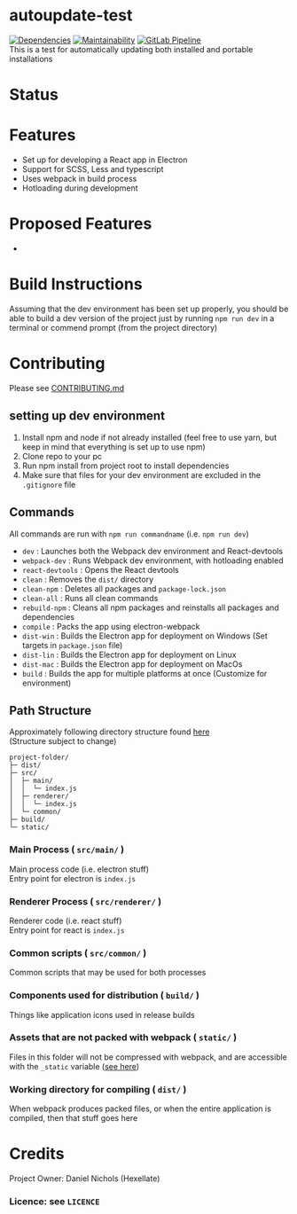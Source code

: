 # autoupdate-test

[![Dependencies](https://david-dm.org/Hexellate/Electron-React-Template.svg?branch=master)](https://david-dm.org/Hexellate/Electron-React-Template?type=dev&branch=master)
[![Maintainability](https://api.codeclimate.com/v1/badges/ea35c94d99f6ddb497f4/maintainability)](https://codeclimate.com/github/Hexellate/Electron-React-Template/maintainability)
[![GitLab Pipeline](https://gitlab.com/Hexellate/Electron-React-Template/badges/master/pipeline.svg)](https://gitlab.com/Hexellate/Electron-React-Template/pipelines)
\
This is a test for automatically updating both installed and portable installations

# Status

# Features

- Set up for developing a React app in Electron
- Support for SCSS, Less and typescript
- Uses webpack in build process
- Hotloading during development

# Proposed Features

-

# Build Instructions
Assuming that the dev environment has been set up properly, you should be able to build a dev version of the project just by running ```npm run dev``` in a terminal or commend prompt (from the project directory)

# Contributing

Please see [CONTRIBUTING.md](CONTRIBUTING.md)

## setting up dev environment

1. Install npm and node if not already installed (feel free to use yarn, but keep in mind that everything is set up to use npm)
2. Clone repo to your pc
3. Run npm install from project root to install dependencies
4. Make sure that files for your dev environment are excluded in the ```.gitignore``` file

## Commands

All commands are run with `npm run commandname` (i.e. `npm run dev`)

- `dev` : Launches both the Webpack dev environment and React-devtools
- `webpack-dev` : Runs Webpack dev environment, with hotloading enabled
- `react-devtools` : Opens the React devtools
- `clean` : Removes the `dist/` directory
- `clean-npm` : Deletes all packages and `package-lock.json`
- `clean-all` : Runs all clean commands
- `rebuild-npm` : Cleans all npm packages and reinstalls all packages and dependencies
- `compile` : Packs the app using electron-webpack
- `dist-win` : Builds the Electron app for deployment on Windows (Set targets in `package.json` file)
- `dist-lin` : Builds the Electron app for deployment on Linux
- `dist-mac` : Builds the Electron app for deployment on MacOs
- `build` : Builds the app for multiple platforms at once (Customize for environment)

## Path Structure

Approximately following directory structure found [here](https://webpack.electron.build/project-structure) \
(Structure subject to change)

```
project-folder/
├─ dist/
├─ src/
│  ├─ main/
│  │  └─ index.js
│  ├─ renderer/
│  │  └─ index.js
│  └─ common/
├─ build/
└─ static/
```

### Main Process ( `src/main/` )

Main process code (i.e. electron stuff)\
Entry point for electron is `index.js`

### Renderer Process ( `src/renderer/` )

Renderer code (i.e. react stuff)\
Entry point for react is `index.js`

### Common scripts ( `src/common/` )

Common scripts that may be used for both processes

### Components used for distribution ( `build/` )

Things like application icons used in release builds

### Assets that are not packed with webpack ( `static/` )

Files in this folder will not be compressed with webpack, and are accessible with the `_static` variable ([see here](https://webpack.electron.build/using-static-assets))

### Working directory for compiling ( `dist/` )

When webpack produces packed files, or when the entire application is compiled, then that stuff goes here

# Credits

Project Owner: Daniel Nichols (Hexellate)

### Licence: see `LICENCE`
